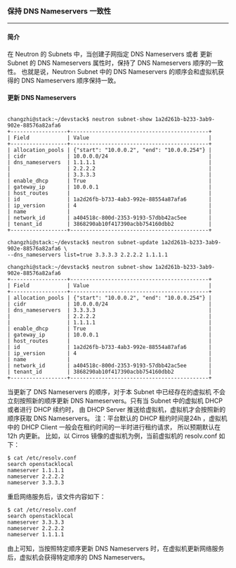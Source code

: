 ### 保持 DNS Nameservers 一致性

---

#### 简介

在 Neutron 的 Subnets 中，当创建子网指定 DNS Nameservers 或者
更新 Subnet 的 DNS Nameservers 属性时，保持了 DNS Nameservers 顺序的一致性。
也就是说，Neutron Subnet 中的 DNS Nameservers 的顺序会和虚拟机获得的
DNS Nameservers 顺序保持一致。

#### 更新 DNS Nameservers

```

changzhi@stack:~/devstack$ neutron subnet-show 1a2d261b-b233-3ab9-902e-88576a82afa6
+------------------+--------------------------------------------+
| Field            | Value                                      |
+------------------+--------------------------------------------+
| allocation_pools | {"start": "10.0.0.2", "end": "10.0.0.254"} |
| cidr             | 10.0.0.0/24                                |
| dns_nameservers  | 1.1.1.1                                    |
|                  | 2.2.2.2                                    |
|                  | 3.3.3.3                                    |
| enable_dhcp      | True                                       |
| gateway_ip       | 10.0.0.1                                   |
| host_routes      |                                            |
| id               | 1a2d26fb-b733-4ab3-992e-88554a87afa6       |
| ip_version       | 4                                          |
| name             |                                            |
| network_id       | a404518c-800d-2353-9193-57dbb42ac5ee       |
| tenant_id        | 3868290ab10f417390acbb754160dbb2           |
+------------------+--------------------------------------------+

changzhi@stack:~/devstack$ neutron subnet-update 1a2d261b-b233-3ab9-902e-88576a82afa6 \
--dns_nameservers list=true 3.3.3.3 2.2.2.2 1.1.1.1

changzhi@stack:~/devstack$ neutron subnet-show 1a2d261b-b233-3ab9-902e-88576a82afa6
+------------------+--------------------------------------------+
| Field            | Value                                      |
+------------------+--------------------------------------------+
| allocation_pools | {"start": "10.0.0.2", "end": "10.0.0.254"} |
| cidr             | 10.0.0.0/24                                |
| dns_nameservers  | 3.3.3.3                                    |
|                  | 2.2.2.2                                    |
|                  | 1.1.1.1                                    |
| enable_dhcp      | True                                       |
| gateway_ip       | 10.0.0.1                                   |
| host_routes      |                                            |
| id               | 1a2d26fb-b733-4ab3-992e-88554a87afa6       |
| ip_version       | 4                                          |
| name             |                                            |
| network_id       | a404518c-800d-2353-9193-57dbb42ac5ee       |
| tenant_id        | 3868290ab10f417390acbb754160dbb2           |
+------------------+--------------------------------------------+
```

当更新了 DNS Nameservers 的顺序，对于本 Subnet 中已经存在的虚拟机
不会立刻按照新的顺序更新 DNS Nameservers。只有当 Subnet 中的虚拟机 DHCP 或者进行 DHCP 续约时，
由 DHCP Server 推送给虚拟机，虚拟机才会按照新的顺序获取 DNS Nameservers。
注：平台默认的 DHCP 租约时间是24h ，虚拟机中的 DHCP Client 一般会在租约时间的一半时进行租约请求，
所以预期默认在 12h 内更新。
比如，以 Cirros 镜像的虚拟机为例，当前虚拟机的 resolv.conf 如下：
```
$ cat /etc/resolv.conf
search openstacklocal
nameserver 1.1.1.1
nameserver 2.2.2.2
nameserver 3.3.3.3
```
重启网络服务后，该文件内容如下：
```
$ cat /etc/resolv.conf
search openstacklocal
nameserver 3.3.3.3
nameserver 2.2.2.2
nameserver 1.1.1.1
```
由上可知，当按照特定顺序更新 DNS Nameservers 时，在虚拟机更新网络服务后，虚拟机会获得特定顺序的 DNS Nameservers。
